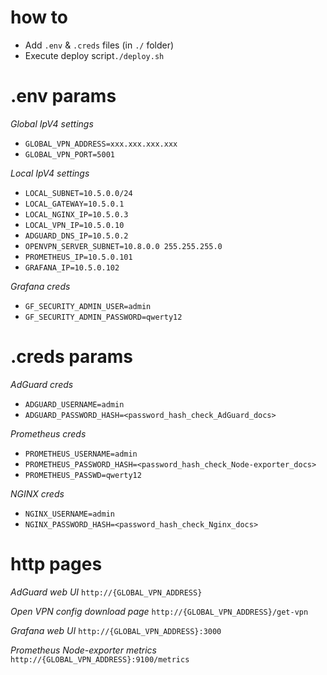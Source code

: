 # how to

* Add `.env` & `.creds` files (in `./` folder)
* Execute deploy script`./deploy.sh`

# .env params

*Global IpV4 settings*
* `GLOBAL_VPN_ADDRESS=xxx.xxx.xxx.xxx`
* `GLOBAL_VPN_PORT=5001`

*Local IpV4 settings*
* `LOCAL_SUBNET=10.5.0.0/24`
* `LOCAL_GATEWAY=10.5.0.1`
* `LOCAL_NGINX_IP=10.5.0.3`
* `LOCAL_VPN_IP=10.5.0.10`
* `ADGUARD_DNS_IP=10.5.0.2`
* `OPENVPN_SERVER_SUBNET=10.8.0.0 255.255.255.0`
* `PROMETHEUS_IP=10.5.0.101`
* `GRAFANA_IP=10.5.0.102`

*Grafana creds*
* `GF_SECURITY_ADMIN_USER=admin`
* `GF_SECURITY_ADMIN_PASSWORD=qwerty12`

# .creds params

*AdGuard creds*
* `ADGUARD_USERNAME=admin`
* `ADGUARD_PASSWORD_HASH=<password_hash_check_AdGuard_docs>`

*Prometheus creds*
* `PROMETHEUS_USERNAME=admin`
* `PROMETHEUS_PASSWORD_HASH=<password_hash_check_Node-exporter_docs>`
* `PROMETHEUS_PASSWD=qwerty12`

*NGINX creds*
* `NGINX_USERNAME=admin`
* `NGINX_PASSWORD_HASH=<password_hash_check_Nginx_docs>`

# http pages

*AdGuard web UI*
`http://{GLOBAL_VPN_ADDRESS}`

*Open VPN config download page*
`http://{GLOBAL_VPN_ADDRESS}/get-vpn`

*Grafana web UI*
`http://{GLOBAL_VPN_ADDRESS}:3000`

*Prometheus Node-exporter metrics*
`http://{GLOBAL_VPN_ADDRESS}:9100/metrics`
